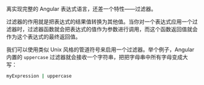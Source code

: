 离实现完整的 Angular 表达式语言，还差一个特性——过滤器。

过滤器的作用就是把表达式的结果值转换为其他值。当你对一个表达式应用一个过滤器时，过滤器函数就会把表达式的值作为参数进行调用，而这个函数返回值就会作为这个表达式的最终返回值。

我们可以使用类似 Unix 风格的管道符号来启用一个过滤器。举个例子，Angular 内置的 `uppercase` 过滤器就会接收一个字符串，把把字母串中所有字母变成大写：

```sh
myExpression | uppercase
```